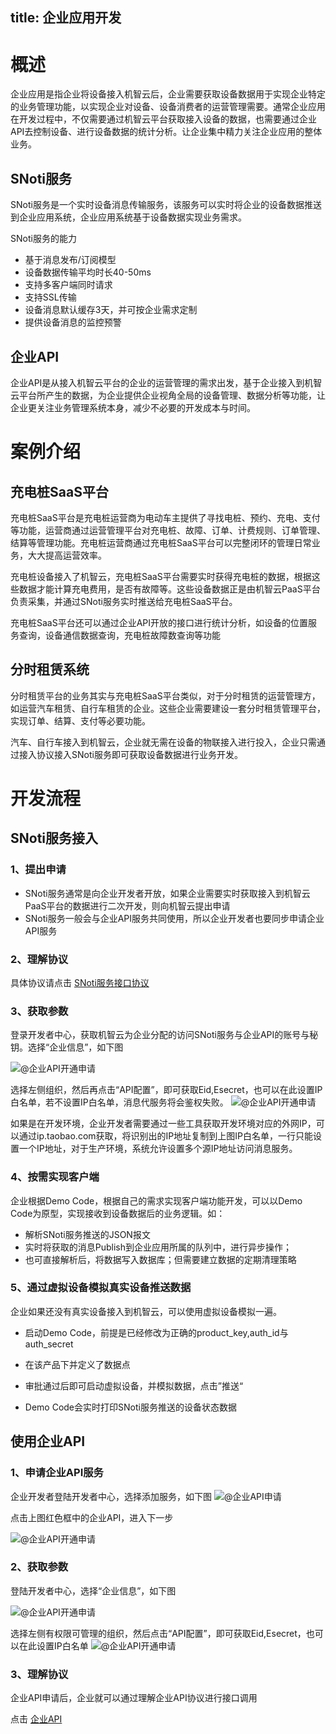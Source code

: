 title: 企业应用开发
---

# 概述

企业应用是指企业将设备接入机智云后，企业需要获取设备数据用于实现企业特定的业务管理功能，以实现企业对设备、设备消费者的运营管理需要。通常企业应用在开发过程中，不仅需要通过机智云平台获取接入设备的数据，也需要通过企业API去控制设备、进行设备数据的统计分析。让企业集中精力关注企业应用的整体业务。


## SNoti服务
SNoti服务是一个实时设备消息传输服务，该服务可以实时将企业的设备数据推送到企业应用系统，企业应用系统基于设备数据实现业务需求。

SNoti服务的能力
-  基于消息发布/订阅模型
-  设备数据传输平均时长40-50ms
-  支持多客户端同时请求
-  支持SSL传输
-  设备消息默认缓存3天，并可按企业需求定制
-  提供设备消息的监控预警


## 企业API
企业API是从接入机智云平台的企业的运营管理的需求出发，基于企业接入到机智云平台所产生的数据，为企业提供企业视角全局的设备管理、数据分析等功能，让企业更关注业务管理系统本身，减少不必要的开发成本与时间。
# 案例介绍
## 充电桩SaaS平台
充电桩SaaS平台是充电桩运营商为电动车主提供了寻找电桩、预约、充电、支付等功能，运营商通过运营管理平台对充电桩、故障、订单、计费规则、订单管理、结算等管理功能。充电桩运营商通过充电桩SaaS平台可以完整闭环的管理日常业务，大大提高运营效率。
 
 充电桩设备接入了机智云，充电桩SaaS平台需要实时获得充电桩的数据，根据这些数据才能计算充电费用，是否有故障等。这些设备数据正是由机智云PaaS平台负责采集，并通过SNoti服务实时推送给充电桩SaaS平台。
 
 充电桩SaaS平台还可以通过企业API开放的接口进行统计分析，如设备的位置服务查询，设备通信数据查询，充电桩故障数查询等功能

## 分时租赁系统
分时租赁平台的业务其实与充电桩SaaS平台类似，对于分时租赁的运营管理方，如运营汽车租赁、自行车租赁的企业。这些企业需要建设一套分时租赁管理平台，实现订单、结算、支付等必要功能。

汽车、自行车接入到机智云，企业就无需在设备的物联接入进行投入，企业只需通过接入协议接入SNoti服务即可获取设备数据进行业务开发。


# 开发流程
## SNoti服务接入

### 1、提出申请
 - SNoti服务通常是向企业开发者开放，如果企业需要实时获取接入到机智云PaaS平台的数据进行二次开发，则向机智云提出申请
 - SNoti服务一般会与企业API服务共同使用，所以企业开发者也要同步申请企业API服务

### 2、理解协议
具体协议请点击 [SNoti服务接口协议](./NotificationAPI.html)
### 3、获取参数
登录开发者中心，获取机智云为企业分配的访问SNoti服务与企业API的账号与秘钥。选择“企业信息”，如下图

![@企业API开通申请](/assets/zh-cn/cloud/ent_info01.png)

选择左侧组织，然后再点击“API配置”，即可获取Eid,Esecret，也可以在此设置IP白名单，若不设置IP白名单，消息代服务将会鉴权失败。
![@企业API开通申请](/assets/zh-cn/cloud/ent_info02.png)

如果是在开发环境，企业开发者需要通过一些工具获取开发环境对应的外网IP，可以通过ip.taobao.com获取，将识别出的IP地址复制到上图IP白名单，一行只能设置一个IP地址，对于生产环境，系统允许设置多个源IP地址访问消息服务。

### 4、按需实现客户端
企业根据Demo Code，根据自己的需求实现客户端功能开发，可以以Demo Code为原型，实现接收到设备数据后的业务逻辑。如：
- 解析SNoti服务推送的JSON报文
- 实时将获取的消息Publish到企业应用所属的队列中，进行异步操作；
- 也可直接解析后，将数据写入数据库；但需要建立数据的定期清理策略

### 5、通过虚拟设备模拟真实设备推送数据
企业如果还没有真实设备接入到机智云，可以使用虚拟设备模拟一遍。
- 启动Demo Code，前提是已经修改为正确的product_key,auth_id与auth_secret

- 在该产品下并定义了数据点

- 审批通过后即可启动虚拟设备，并模拟数据，点击”推送“

- Demo Code会实时打印SNoti服务推送的设备状态数据




## 使用企业API
### 1、申请企业API服务
企业开发者登陆开发者中心，选择添加服务，如下图
![@企业API申请](/assets/zh-cn/cloud/add_ent_api.png)

点击上图红色框中的企业API，进入下一步

![@企业API开通申请](/assets/zh-cn/cloud/add_ent_api02.png)

### 2、获取参数
登陆开发者中心，选择“企业信息”，如下图

![@企业API开通申请](/assets/zh-cn/cloud/ent_info01.png)

选择左侧有权限可管理的组织，然后点击“API配置”，即可获取Eid,Esecret，也可以在此设置IP白名单
![@企业API开通申请](/assets/zh-cn/cloud/ent_info02.png)

### 3、理解协议
企业API申请后，企业就可以通过理解企业API协议进行接口调用

点击 [企业API](./enterprise_api.html)
